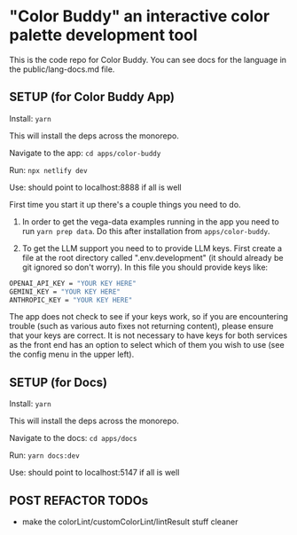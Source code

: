# "Color Buddy" an interactive color palette development tool

This is the code repo for Color Buddy. You can see docs for the language in the public/lang-docs.md file.

## SETUP (for Color Buddy App)

Install: `yarn`

This will install the deps across the monorepo.

Navigate to the app: `cd apps/color-buddy`

Run: `npx netlify dev`

Use: should point to localhost:8888 if all is well

First time you start it up there's a couple things you need to do.

1. In order to get the vega-data examples running in the app you need to run `yarn prep data`. Do this after installation from `apps/color-buddy`.

2. To get the LLM support you need to to provide LLM keys. First create a file at the root directory called ".env.development" (it should already be git ignored so don't worry). In this file you should provide keys like:

```sh
OPENAI_API_KEY = "YOUR KEY HERE"
GEMINI_KEY = "YOUR KEY HERE"
ANTHROPIC_KEY = "YOUR KEY HERE"
```

The app does not check to see if your keys work, so if you are encountering trouble (such as various auto fixes not returning content), please ensure that your keys are correct. It is not necessary to have keys for both services as the front end has an option to select which of them you wish to use (see the config menu in the upper left).

## SETUP (for Docs)

Install: `yarn`

This will install the deps across the monorepo.

Navigate to the docs: `cd apps/docs`

Run: `yarn docs:dev`

Use: should point to localhost:5147 if all is well

## POST REFACTOR TODOs

- make the colorLint/customColorLint/lintResult stuff cleaner
